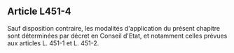 ## Article L451-4

Sauf disposition contraire, les modalités d'application du présent chapitre sont déterminées par décret en
Conseil d'Etat, et notamment celles prévues aux articles L. 451-1 et L. 451-2.


